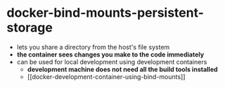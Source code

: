 # docker-bind-mounts-persistent-storage

-  lets you share a directory from the host's file system
-  **the container sees changes you make to the code immediately**
-  can be used for local development using development containers
    -  **development machine does not need all the build tools installed**
    -  [[docker-development-container-using-bind-mounts]]
